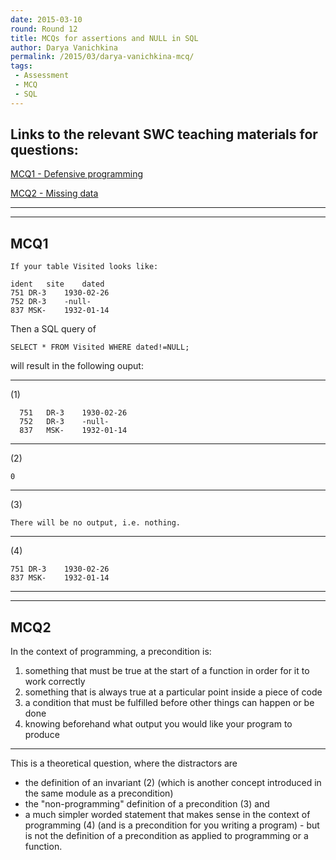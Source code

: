 ```yaml
---
date: 2015-03-10
round: Round 12
title: MCQs for assertions and NULL in SQL
author: Darya Vanichkina
permalink: /2015/03/darya-vanichkina-mcq/
tags:
 - Assessment
 - MCQ
 - SQL
---
```


## Links to the relevant SWC teaching materials for questions:
[ MCQ1 - Defensive programming](http://swcarpentry.github.io/python-novice-inflammation/07-defensive.html) 

[MCQ2 - Missing data](http://swcarpentry.github.io/sql-novice-survey/05-null.html)


***
***

## MCQ1

    If your table Visited looks like:

    ident	site	dated
    751	DR-3	1930-02-26 
    752	DR-3	-null-
    837	MSK-	1932-01-14

Then a SQL query of 

    SELECT * FROM Visited WHERE dated!=NULL;

will result in the following ouput:

***

(1)


      751	DR-3	1930-02-26
      752	DR-3	-null-
      837	MSK-	1932-01-14
***    

(2)
     
    0
***    
(3)
    
    There will be no output, i.e. nothing.
***
(4) 
    
    751	DR-3	1930-02-26
    837	MSK-	1932-01-14
***
***

## MCQ2

In the context of programming, a precondition is:

1. something that must be true at the start of a function in order for it to work correctly
2. something that is always true at a particular point inside a piece of code
3. a condition that must be fulfilled before other things can happen or be done
4. knowing beforehand what output you would like your program to produce

*** 
This is a theoretical question, where the distractors are 

- the definition of an invariant (2) (which is another concept introduced in the same module as a precondition)
- the "non-programming" definition of a precondition (3) and 
- a much simpler worded statement that makes sense in the context of programming (4) (and is a precondition for you writing a program) - but is not the definition of a precondition as applied to programming or a function.


